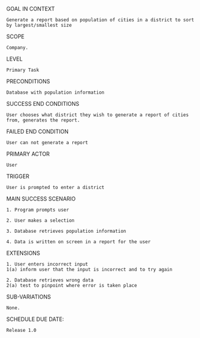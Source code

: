 GOAL IN CONTEXT

	Generate a report based on population of cities in a district to sort by largest/smallest size

SCOPE

	Company.

LEVEL

	Primary Task

PRECONDITIONS

	Database with population information

SUCCESS END CONDITIONS

	User chooses what district they wish to generate a report of cities from, generates the report.

FAILED END CONDITION

	User can not generate a report

PRIMARY ACTOR

	User

TRIGGER

	User is prompted to enter a district

MAIN SUCCESS SCENARIO

	1. Program prompts user

	2. User makes a selection

	3. Database retrieves population information

	4. Data is written on screen in a report for the user

EXTENSIONS

	1. User enters incorrect input
	1(a) inform user that the input is incorrect and to try again

	2. Database retrieves wrong data
	2(a) test to pinpoint where error is taken place

SUB-VARIATIONS

	None.

SCHEDULE DUE DATE:

	Release 1.0

